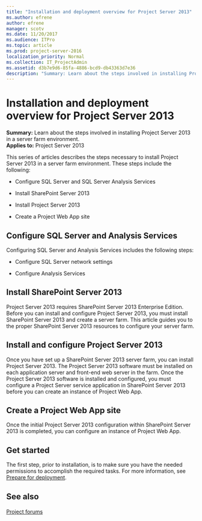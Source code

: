 ```yaml
---
title: "Installation and deployment overview for Project Server 2013"
ms.author: efrene
author: efrene
manager: scotv
ms.date: 11/20/2017
ms.audience: ITPro
ms.topic: article
ms.prod: project-server-2016
localization_priority: Normal
ms.collection: IT_ProjectAdmin
ms.assetid: d3b7e9d6-85fa-4886-bcd9-db43363d7e36
description: "Summary: Learn about the steps involved in installing Project Server 2013 in a server farm environment."
---
```


# Installation and deployment overview for Project Server 2013
 
 **Summary:** Learn about the steps involved in installing Project Server 2013 in a server farm environment.<br/>
**Applies to:** Project Server 2013
  
This series of articles describes the steps necessary to install Project Server 2013 in a server farm environment. These steps include the following:
  
- Configure SQL Server and SQL Server Analysis Services
    
- Install SharePoint Server 2013
    
- Install Project Server 2013
    
- Create a Project Web App site
    
## Configure SQL Server and Analysis Services

Configuring SQL Server and Analysis Services includes the following steps:
  
- Configure SQL Server network settings
    
- Configure Analysis Services
    
## Install SharePoint Server 2013

Project Server 2013 requires SharePoint Server 2013 Enterprise Edition. Before you can install and configure Project Server 2013, you must install SharePoint Server 2013 and create a server farm. This article guides you to the proper SharePoint Server 2013 resources to configure your server farm.
  
## Install and configure Project Server 2013

Once you have set up a SharePoint Server 2013 server farm, you can install Project Server 2013. The Project Server 2013 software must be installed on each application server and front-end web server in the farm. Once the Project Server 2013 software is installed and configured, you must configure a Project Server service application in SharePoint Server 2013 before you can create an instance of Project Web App.
  
## Create a Project Web App site

Once the initial Project Server 2013 configuration within SharePoint Server 2013 is completed, you can configure an instance of Project Web App.
  
## Get started

The first step, prior to installation, is to make sure you have the needed permissions to accomplish the required tasks. For more information, see [Prepare for deployment](http://technet.microsoft.com/library/5eb36d04-7d13-4495-a00e-dfa28986223c.aspx).
  
## See also

#### 

[Project forums](https://social.technet.microsoft.com/Forums/en-US/category/project)

